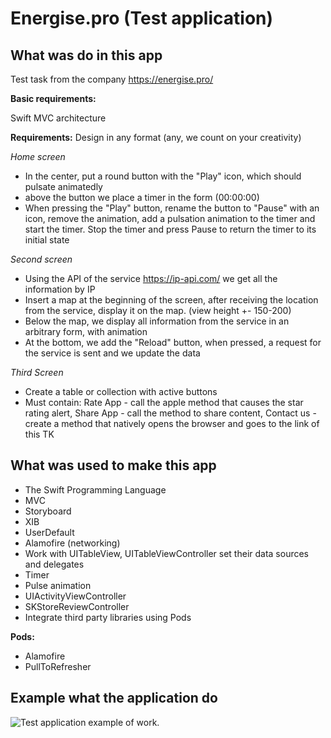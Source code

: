 # Energise.pro (Test application)

## What was do in this app

Test task from the company https://energise.pro/

**Basic requirements:**

Swift
MVC architecture

**Requirements:** Design in any format (any, we count on your creativity)

*Home screen*

- In the center, put a round button with the "Play" icon, which should pulsate animatedly
- above the button we place a timer in the form (00:00:00)
- When pressing the "Play" button, rename the button to "Pause" with an icon, remove the animation, add a pulsation animation to the timer and start the timer. Stop the timer and press Pause to return the timer to its initial state

*Second screen*

- Using the API of the service https://ip-api.com/ we get all the information by IP
- Insert a map at the beginning of the screen, after receiving the location from the service, display it on the map. (view height +- 150-200)
- Below the map, we display all information from the service in an arbitrary form, with animation
- At the bottom, we add the "Reload" button, when pressed, a request for the service is sent and we update the data

*Third Screen*

- Create a table or collection with active buttons
- Must contain: Rate App - call the apple method that causes the star rating alert, Share App - call the method to share content, Contact us - create a method that natively opens the browser and goes to the link of this TK

## What was used to make this app

* The Swift Programming Language
* MVC
* Storyboard
* XIB
* UserDefault
* Alamofire (networking)
* Work with UITableView, UITableViewController set their data sources and delegates
* Timer
* Pulse animation
* UIActivityViewController
* SKStoreReviewController
* Integrate third party libraries using Pods
  
**Pods:**

* Alamofire
* PullToRefresher

## Example what the application do

![Test application example of work.](Documentation/energise_screenrecord.gif)
